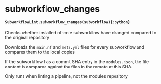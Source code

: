 # subworkflow\_changes

#### `SubworkflowLint.subworkflow_changes(subworkflow){:python}`

Checks whether installed nf-core subworkflow have changed compared to the
original repository

Downloads the `main.nf` and `meta.yml` files for every subworkflow
and compares them to the local copies

If the subworkflow has a commit SHA entry in the `modules.json`, the file content is
compared against the files in the remote at this SHA.

Only runs when linting a pipeline, not the modules repository
